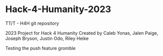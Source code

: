 # Hack-4-Humanity-2023
TT/T - H4H git repository

2023 Project for Hack 4 Humanity
Created by Caleb Yonas, Jalen Paige, Joseph Bryson, Justin Odo, Riley Heike

Testing the push feature
gromble